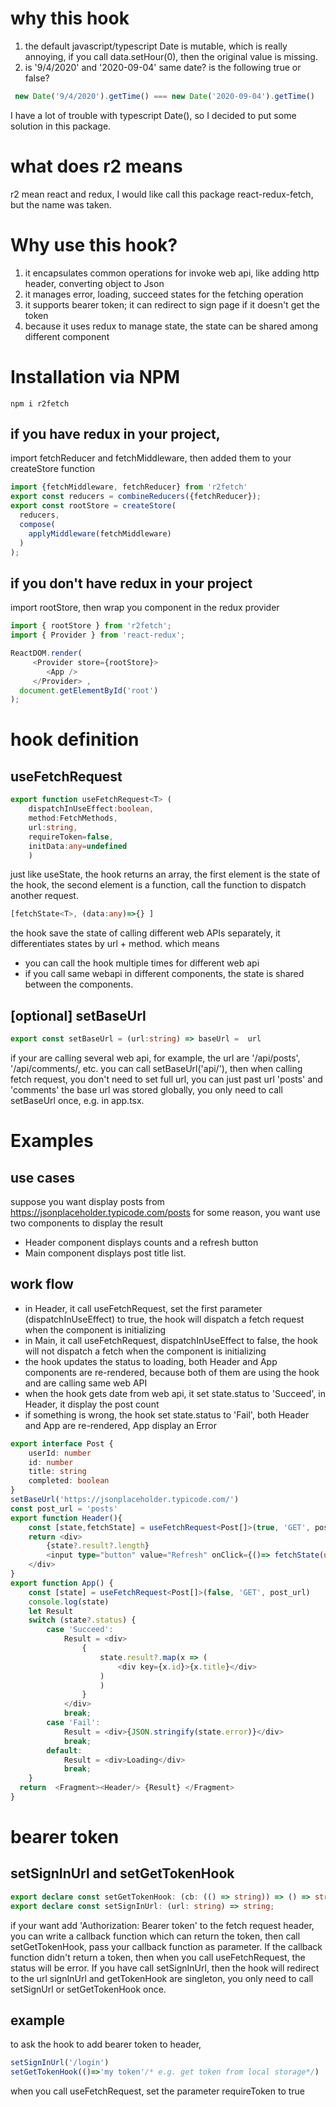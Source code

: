 # why this hook
1. the default javascript/typescript Date is mutable, which is really annoying, if you call data.setHour(0), then the original value is missing.
2. is '9/4/2020' and '2020-09-04' same date? is the following true or false?
``` typescript
 new Date('9/4/2020').getTime() === new Date('2020-09-04').getTime()
```
I have a lot of trouble with typescript Date(), so I decided to put some solution in this package.

# what does r2 means
r2 mean react and redux, I would like call this package react-redux-fetch, but the name was taken.

# Why use this hook?

1. it encapsulates common operations for invoke web api, like adding http header,  converting object to Json
2. it manages error, loading, succeed states for the fetching operation
3. it supports bearer token; it can redirect to sign page if it doesn't get the token
4. because it uses redux to manage state, the state can be shared among different component

# Installation via NPM
```npm i r2fetch```
## if you have redux in your project, 
import fetchReducer and fetchMiddleware, then added them to your createStore function
```typescript
import {fetchMiddleware, fetchReducer} from 'r2fetch'
export const reducers = combineReducers({fetchReducer});
export const rootStore = createStore(
  reducers,
  compose(
    applyMiddleware(fetchMiddleware)
  )
);

```
## if you don't have redux in your project 
import rootStore, then wrap you component in the redux provider

```typescript
import { rootStore } from 'r2fetch';
import { Provider } from 'react-redux';

ReactDOM.render(
     <Provider store={rootStore}>
        <App />
     </Provider> ,
  document.getElementById('root')
);
```
# hook definition

## useFetchRequest
``` typescript
export function useFetchRequest<T> (
    dispatchInUseEffect:boolean,
    method:FetchMethods,
    url:string,
    requireToken=false, 
    initData:any=undefined
    ) 
```
just like useState, the hook returns an array, the first element is the state of the hook, the second element is a function, call the function to dispatch another request.
``` typescript
[fetchState<T>, (data:any)=>{} ]
```
the hook save the state of calling different web APIs separately, it differentiates states by url + method. which means
- you can call the hook multiple times for different web api   
- if you call same webapi in different components, the state is shared between the components.

## [optional] setBaseUrl 
``` typescript
export const setBaseUrl = (url:string) => baseUrl =  url
```
if your are calling several web api, for example, the url are '/api/posts', '/api/comments/, etc.
you can  call setBaseUrl('api/'), then when calling fetch request, you don't need to set full url, you can just past url 'posts' and 'comments'
the base url was stored globally, you only need to call setBaseUrl once, e.g. in app.tsx.

# Examples
## use cases
suppose you want display posts from https://jsonplaceholder.typicode.com/posts
for some reason, you want use two components to display the result
- Header component displays counts and a refresh button
- Main component displays post title list.


## work flow
- in Header, it call useFetchRequest, set the first parameter (dispatchInUseEffect) to true, the hook will dispatch a fetch request when the component is initializing
- in Main, it call useFetchRequest, dispatchInUseEffect to false, the hook will not dispatch a fetch when the component is initializing
- the hook updates the status to loading, both Header and App components are re-rendered, because both of them are using the hook and are calling same web API
- when the hook gets date from web api, it set state.status to 'Succeed', in Header, it display the post count
- if something is wrong, the hook set state.status to 'Fail', both Header and App are re-rendered, App display an Error

```typescript
export interface Post {
    userId: number
    id: number
    title: string
    completed: boolean
}
setBaseUrl('https://jsonplaceholder.typicode.com/')
const post_url = 'posts'
export function Header(){
    const [state,fetchState] = useFetchRequest<Post[]>(true, 'GET', post_url)
    return <div>
        {state?.result?.length}
        <input type="button" value="Refresh" onClick={()=> fetchState(undefined)}/>
    </div>
}
export function App() {
    const [state] = useFetchRequest<Post[]>(false, 'GET', post_url)
    console.log(state)
    let Result 
    switch (state?.status) {
        case 'Succeed':
            Result = <div>
                {
                    state.result?.map(x => (
                        <div key={x.id}>{x.title}</div>
                    )
                    )
                }
            </div>
            break;
        case 'Fail':
            Result = <div>{JSON.stringify(state.error)}</div>
            break;
        default:
            Result = <div>Loading</div>
            break;
    }
  return  <Fragment><Header/> {Result} </Fragment>
}
```
# bearer token 
## setSignInUrl and setGetTokenHook

``` typescript
export declare const setGetTokenHook: (cb: (() => string)) => () => string;
export declare const setSignInUrl: (url: string) => string;
```
if your want add 'Authorization: Bearer token' to the fetch request header, you can write a callback function which can return the token, then call
setGetTokenHook, pass your callback function as parameter. If the callback function didn't return a token, then when you call useFetchRequest, 
the status will be error. If you have call setSignInUrl, then the hook will redirect to the url
signInUrl and getTokenHook  are singleton, you only need to call setSignUrl or setGetTokenHook once.
## example
to ask the hook to add bearer token to header, 
``` typescript
setSignInUrl('/login')
setGetTokenHook(()=>'my token'/* e.g. get token from local storage*/)
``` 
when you call useFetchRequest, set the parameter requireToken to true